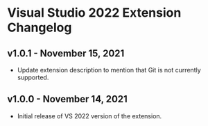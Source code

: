 # Visual Studio 2022 Extension Changelog

## v1.0.1 - November 15, 2021

- Update extension description to mention that Git is not currently supported.

## v1.0.0 - November 14, 2021

- Initial release of VS 2022 version of the extension.
